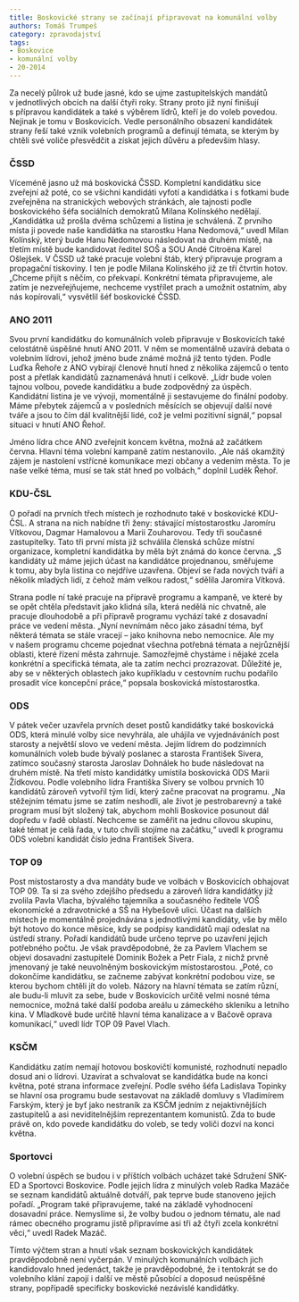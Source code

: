```yaml
---
title: Boskovické strany se začínají připravovat na komunální volby
authors: Tomáš Trumpeš
category: zpravodajství
tags:
- Boskovice
- komunální volby
- 20-2014
---
```


Za necelý půlrok už bude jasné, kdo se ujme zastupitelských mandátů v jednotlivých obcích na další čtyři roky. Strany proto již nyní finišují s přípravou kandidátek a také s výběrem lídrů, kteří je do voleb povedou. Nejinak je tomu v Boskovicích.
Vedle personálního obsazení kandidátek strany řeší také vznik volebních programů a definují témata, se kterým by chtěli své voliče přesvědčit a získat jejich důvěru a především hlasy.

### ČSSD

Víceméně jasno už má boskovická ČSSD. Kompletní kandidátku sice zveřejní až poté, co se všichni kandidáti vyfotí a kandidátka i s fotkami bude zveřejněna na stranických webových stránkách, ale tajnosti podle boskovického šéfa sociálních demokratů Milana Kolínského nedělají. „Kandidátka už prošla dvěma schůzemi a listina je schválená. Z prvního místa ji povede naše kandidátka na starostku Hana Nedomová,“ uvedl Milan Kolínský, který bude Hanu Nedomovou následovat na druhém místě, na třetím místě bude kandidovat ředitel SOŠ a SOU Andé Citroëna Karel Ošlejšek. V ČSSD už také pracuje volební štáb, který připravuje program a propagační tiskoviny. I ten je podle Milana Kolínského již ze tří čtvrtin hotov. „Chceme přijít s něčím, co překvapí. Konkrétní témata připravujeme, ale zatím je nezveřejňujeme, nechceme vystřílet prach a umožnit ostatním, aby nás kopírovali,“ vysvětlil šéf boskovické ČSSD.

### ANO 2011

Svou první kandidátku do komunálních voleb připravuje v Boskovicích také celostátně úspěšné hnutí ANO 2011. V něm se momentálně uzavírá debata o volebním lídrovi, jehož jméno bude známé možná již tento týden. Podle Luďka Řehoře z ANO vybírají členové hnutí hned z několika zájemců o tento post a přetlak kandidátů zaznamenává hnutí i celkově. „Lídr bude volen tajnou volbou, povede kandidátku a bude zodpovědný za úspěch. Kandidátní listina je ve vývoji, momentálně ji sestavujeme do finální podoby. Máme přebytek zájemců a v posledních měsících se objevují další nové tváře a jsou to čím dál kvalitnější lidé, což je velmi pozitivní signál,“ popsal situaci v hnutí ANO Řehoř.

Jméno lídra chce ANO zveřejnit koncem května, možná až začátkem června. Hlavní téma volební kampaně zatím nestanovilo. „Ale náš okamžitý zájem je nastolení vstřícné komunikace mezi občany a vedením města. To je naše velké téma, musí se tak stát hned po volbách,“ doplnil Luděk Řehoř.

### KDU-ČSL

O pořadí na prvních třech místech je rozhodnuto také v boskovické KDU-ČSL. A strana na nich nabídne tři ženy: stávající místostarostku Jaromíru Vítkovou, Dagmar Hamalovou a Marii Zouharovou. Tedy tři současné zastupitelky. Tato tři první místa již schválila členská schůze místní organizace, kompletní kandidátka by měla být známá do konce června. „S kandidáty už máme jejich účast na kandidátce projednanou, směřujeme k tomu, aby byla listina co nejdříve uzavřena. Objeví se řada nových tváří a několik mladých lidí, z čehož mám velkou radost,“ sdělila Jaromíra Vítková.

Strana podle ní také pracuje na přípravě programu a kampaně, ve které by se opět chtěla představit jako klidná síla, která nedělá nic chvatně, ale pracuje dlouhodobě a při přípravě programu vychází také z dosavadní práce ve vedení města. „Nyní nevnímám něco jako zásadní téma, byť některá témata se stále vracejí – jako knihovna nebo nemocnice. Ale my v našem programu chceme pojednat všechna potřebná témata a nejrůznější oblasti, které řízení města zahrnuje. Samozřejmě chystáme i nějaké zcela konkrétní a specifická témata, ale ta zatím nechci prozrazovat. Důležité je, aby se v některých oblastech jako kupříkladu v cestovním ruchu podařilo prosadit více koncepční práce,“ popsala boskovická místostarostka.

### ODS

V pátek večer uzavřela prvních deset postů kandidátky také boskovická ODS, která minulé volby sice nevyhrála, ale uhájila ve vyjednáváních post starosty a největší slovo ve vedení města. Jejím lídrem do podzimních komunálních voleb bude bývalý poslanec a starosta František Sivera, zatímco současný starosta Jaroslav Dohnálek ho bude následovat na druhém místě. Na třetí místo kandidátky umístila boskovická ODS Marii Žídkovou. 
Podle volebního lídra Františka Sivery se volbou prvních 10 kandidátů zároveň vytvořil tým lidí, který začne pracovat na programu. „Na stěžejním tématu jsme se zatím neshodli, ale život je pestrobarevný a také program musí být složený tak, abychom mohli Boskovice posunout dál dopředu v řadě oblastí. Nechceme se zaměřit na jednu cílovou skupinu, také témat je celá řada, v tuto chvíli stojíme na začátku,“ uvedl k programu ODS volební kandidát číslo jedna František Sivera.

### TOP 09

Post místostarosty a dva mandáty bude ve volbách v Boskovicích obhajovat TOP 09. Ta si za svého zdejšího předsedu a zároveň lídra kandidátky již zvolila Pavla Vlacha, bývalého tajemníka a současného ředitele VOŠ ekonomické a zdravotnické a SŠ na Hybešově ulici. Účast na dalších místech je momentálně projednávána s jednotlivými kandidáty, vše by mělo být hotovo do konce měsíce, kdy se podpisy kandidátů mají odeslat na ústředí strany. Pořadí kandidátů bude určeno teprve po uzavření jejich potřebného počtu. Je však pravděpodobné, že za Pavlem Vlachem se objeví dosavadní zastupitelé Dominik Božek a Petr Fiala, z nichž prvně jmenovaný je také neuvolněným boskovickým místostarostou.
„Poté, co dokončíme kandidátku, se začneme zabývat konkrétní podobou vize, se kterou bychom chtěli jít do voleb. Názory na hlavní témata se zatím různí, ale budu-li mluvit za sebe, bude v Boskovicích určitě velmi nosné téma nemocnice, možná také další podoba areálu u zámeckého skleníku a letního kina. V Mladkově bude určitě hlavní téma kanalizace a v Bačově oprava komunikací,“ uvedl lídr TOP 09 Pavel Vlach.

### KSČM

Kandidátku zatím nemají hotovou boskovičtí komunisté, rozhodnutí nepadlo dosud ani o lídrovi. Uzavírat a schvalovat se kandidátka bude na konci května, poté strana informace zveřejní. Podle svého šéfa Ladislava Topinky se hlavní osa programu bude sestavovat na základě domluvy s Vladimírem Farským, který je byť jako nestraník za KSČM jedním z nejaktivnějších zastupitelů a asi neviditelnějším reprezentantem komunistů. Zda to bude právě on, kdo povede kandidátku do voleb, se tedy voliči dozví na konci května.

### Sportovci

O volební úspěch se budou i v příštích volbách ucházet také Sdružení SNK-ED a Sportovci Boskovice. Podle jejich lídra z minulých voleb Radka Mazáče se seznam kandidátů aktuálně dotváří, pak teprve bude stanoveno jejich pořadí. „Program také připravujeme, také na základě vyhodnocení dosavadní práce. Nemyslíme si, že volby budou o jednom tématu, ale nad rámec obecného programu jistě připravíme asi tři až čtyři zcela konkrétní věci,“ uvedl Radek Mazáč.

Tímto výčtem stran a hnutí však seznam boskovických kandidátek pravděpodobně není vyčerpán. V minulých komunálních volbách jich kandidovalo hned jedenáct, takže je pravděpodobné, že i tentokrát se do volebního klání zapojí i další ve městě působící a doposud neúspěšné strany, popřípadě specificky boskovické nezávislé kandidátky.
